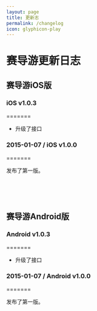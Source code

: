 ```yaml
---
layout: page
title: 更新志
permalink: /changelog
icon: glyphicon-play
---
```


# 赛导游更新日志

## 赛导游iOS版 



### iOS v1.0.3

=======

* 升级了接口




###  2015-01-07 / iOS v1.0.0 

=======

发布了第一版。


<br/><br/><br/>


## 赛导游Android版


### Android v1.0.3

=======

* 升级了接口




### 2015-01-07 / Android v1.0.0

=======

发布了第一版。